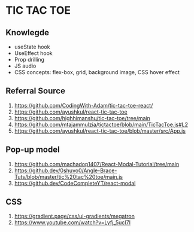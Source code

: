 # TIC TAC TOE
## Knowlegde
- useState hook
- UseEffect hook
- Prop drilling
- JS audio
- CSS concepts: flex-box, grid, background image, CSS hover effect
## Referral Source
1. https://github.com/CodingWith-Adam/tic-tac-toe-react/
2. https://github.com/ayushkul/react-tic-tac-toe
3. https://github.com/highhimanshu/tic-tac-toe/tree/main
4. https://github.com/mtajammulzia/tictactoe/blob/main/TicTacToe.js#L2
5. https://github.com/ayushkul/react-tic-tac-toe/blob/master/src/App.js

## Pop-up model
1. https://github.com/machadop1407/React-Modal-Tutorial/tree/main
2. https://github.dev/0shuvo0/Angle-Brace-Tuts/blob/master/tic%20tac%20toe/main.js
3. https://github.dev/CodeCompleteYT/react-modal

## CSS
1. https://gradient.page/css/ui-gradients/megatron <gradients color>
2. https://www.youtube.com/watch?v=Lyfj_5ucI7I <grid image>
